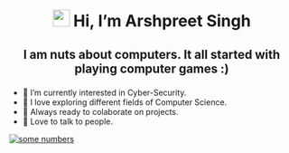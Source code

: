 # <p align = "center"> <img src="https://raw.githubusercontent.com/MartinHeinz/MartinHeinz/master/wave.gif" width="30px"> Hi, I’m Arshpreet Singh</p>
## <p align = "center"> I am nuts about computers. It all started with playing computer games :)</p>
- 👀 I’m currently interested in Cyber-Security.
- 🌱 I love exploring different fields of Computer Science.
- 🏃 Always ready to colaborate on projects.
- 🍟 Love to talk to people.

[![some numbers](https://github-readme-stats.vercel.app/api?username=ArshpreetS)](https://github.com/anuraghazra/github-readme-stats)
<!---
ArshpreetS/ArshpreetS is a ✨ special ✨ repository because its `README.md` (this file) appears on your GitHub profile.
You can click the Preview link to take a look at your changes.
--->
